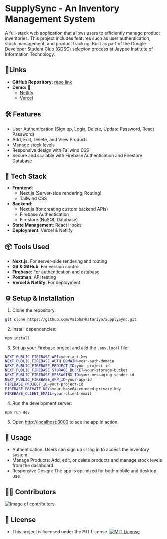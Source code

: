 # SupplySync - An Inventory Management System

A full-stack web application that allows users to efficiently manage product inventories. This project includes features such as user authentication, stock management, and product tracking. Built as part of the Google Developer Student Club (GDSC) selection process at Jaypee Institute of Information Technology.

## 🔗Links
- **GitHub Repository:** [repo link](https://github.com/VaibhavKatariyaa/SupplySync)
- **Demo:** 🚀
  - [Netlify](https://supplysync.netlify.app/)
  - [Vercel](https://supplysync-gdsc.vercel.app/)



## 🛠 Features
- User Authentication (Sign up, Login, Delete, Update Password, Reset Password)
- Add, Edit, Delete, and View Products
- Manage stock levels
- Responsive design with Tailwind CSS
- Secure and scalable with Firebase Authentication and Firestore Database

## 🔧 Tech Stack
- **Frontend**: 
  - Next.js (Server-side rendering, Routing)
  - Tailwind CSS
- **Backend**: 
  - Next.js (for creating custom backend APIs)
  - Firebase Authentication
  - Firestore (NoSQL Database)
- **State Management**: React Hooks
- **Deployment**: Vercel & Netlify

## 📦 Tools Used
- **Next.js**: For server-side rendering and routing
- **Git & GitHub**: For version control
- **Firebase**: For authentication and database
- **Postman**: API testing
- **Vercel & Netlify**: For deployment

## ⚙️ Setup & Installation

1. Clone the repository:
```bash
git clone https://github.com/VaibhavKatariya/SupplySync.git
```
2. Install dependencies:
``` bash
npm install
```
3. Set up your Firebase project and add the `.env.local` file:
```bash
NEXT_PUBLIC_FIREBASE_API=your-api-key
NEXT_PUBLIC_FIREBASE_AUTH_DOMAIN=your-auth-domain
NEXT_PUBLIC_FIREBASE_PROJECT_ID=your-project-id
NEXT_PUBLIC_FIREBASE_STORAGE_BUCKET=your-storage-bucket
NEXT_PUBLIC_FIREBASE_MESSAGING_ID=your-messaging-sender-id
NEXT_PUBLIC_FIREBASE_APP_ID=your-app-id
FIREBASE_PROJECT_ID=your-project-id
FIREBASE_PRIVATE_KEY=your-base64-encoded-private-key
FIREBASE_CLIENT_EMAIL=your-client-email
```
4. Run the development server:
```bash
npm run dev
```
5. Open [http://localhost:3000](http://localhost:3000) to see the app in action.

## 📖 Usage
- Authentication: Users can sign up or log in to access the inventory system.
- Manage Products: Add, edit, or delete products and manage stock levels from the dashboard.
- Responsive Design: The app is optimized for both mobile and desktop use.

## 👨‍💻 Contributors
<a href="https://github.com/VaibhavKatariya/SypplySync/graphs/contributors"><img src="https://contributors-img.firebaseapp.com/image?repo=VaibhavKatariya/SupplySync" alt="Image of contributors"></a>

## 📜 License
- This project is licensed under the MIT License.
[![MIT License](https://img.shields.io/badge/License-MIT-green.svg)](https://choosealicense.com/licenses/mit/)
